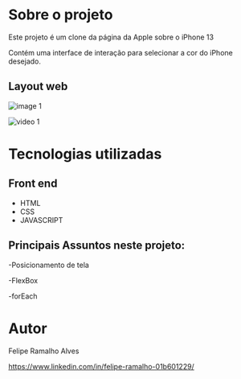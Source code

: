 # Sobre o projeto

Este projeto é um clone da página da Apple sobre o iPhone 13

Contém uma interface de interação para selecionar a cor do iPhone desejado.


## Layout web
![image 1](https://user-images.githubusercontent.com/108680857/195216492-dd21847b-0684-4acb-ba5b-80adbbfea8e4.png)

![video 1](https://user-images.githubusercontent.com/108680857/195216485-c6601ce6-9921-40a7-b4e4-825a61627abe.gif)

# Tecnologias utilizadas
## Front end
- HTML
- CSS
- JAVASCRIPT

## Principais Assuntos neste projeto:

-Posicionamento de tela

-FlexBox

-forEach

# Autor

Felipe Ramalho Alves

https://www.linkedin.com/in/felipe-ramalho-01b601229/
